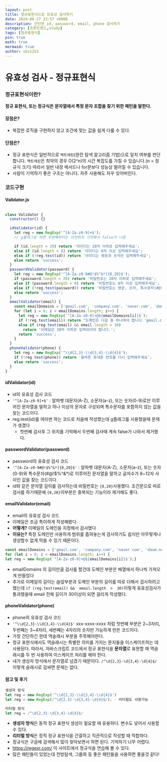 ```yaml
---
layout: post
title: 정규표현식으로 유효성 검사하기
date: 2024-06-27 23:57 +0900
description: 간단한 id, password, email, phone 검사하기
category: [프론트엔드,study]
tags: [정규표현식]
pin: true
math: true
mermaid: true
author: sbs1253
---
```


# 유효성 검사 - 정규표현식

### 정규표현식이란?

**정규 표현식, 또는 정규식은 문자열에서 특정 문자 조합을 찾기 위한 패턴을 말한다.**

#### 장점은?

- 복잡한 로직을 구현하지 않고 조건에 맞는 값을 쉽게 다룰 수 있다.

#### 단점은?

- 정규 표현식은 일반적으로 `백트래킹`(완전 탐색 알고리즘 기법)으로 일치 여부를 판단합니다. `백트래킹`은 최악의 경우 O(2^n)의 시간 복잡도를 가질 수 있습니다.(n = 정규식 크기) 따라서 일반 내장 메서드나 for문보다 성능상 떨어질 수 있습니다.
- 사람이 기억하기 좋은 구조는 아니다. 자주 사용해도 자꾸 잊어버린다.

### 코드구현

#### Validator.js

```js

class Validator {
  constructor() {}

  idValidator(id) {
    let reg = new RegExp('^[A-Za-z0-9]+$');
    // g플래그로 하면 두번째부터는 이전위치 기억해서 false가 나옴

    if (id.length > 20) return '아이디는 20자 이하로 입력해주세요';
    else if (id.length < 8) return '아이디는 8자 이상 입력해주세요';
    else if (!reg.test(id)) return '아이디는 영문과 숫자만 입력해주세요';
    else return 'success';
  }
  passwordValidator(password) {
    let reg = new RegExp('^[A-Za-z0-9#@!$%^&*]{8,20}$');
    if (password.length > 20) return '비밀번호는 20자 이하로 입력해주세요';
    else if (password.length < 8) return '비밀번호는 8자 이상 입력해주세요';
    else if (!reg.test(password)) return '비밀번호는 영문, 숫자, 특수문자(#@!$%^&*)만 입력해주세요';
    else return 'success';
  }
  emailValidator(email) {
    const emailDomains = ['gmail.com', 'company.com', 'naver.com', 'daum.net', 'kakao.com'];
    for (let i = 0; i < emailDomains.length; i++) {
      let reg = new RegExp(`^[A-Za-z0-9]+@${emailDomains[i]}$`);
      if (!reg.test(email)) return "도메인은 다음 중 하나여야 합니다.'gmail.com', 'company.com'";
      else if (reg.test(email) && email.length > 30)
        return '이메일은 30자 이하로 입력되어야 합니다.';
      return 'success';
    }
  }
  phoneValidator(phone) {
    let reg = new RegExp('^\\d{2,3}-\\d{3,4}-\\d{4}$');
    if (!reg.test(phone)) return '올바른 휴대폰 번호를 다시 입력해주세요';
    else return 'success';
  }
}

```

#### idValidator(id)

- id의 유효성 검사 코드
- `'^[A-Za-z0-9]+$'` : 알파벳 대문자(A-Z), 소문자(a-z), 또는 숫자(0-9)로만 이루어진 문자열을 말하고 하나 이상의 문자로 구성되며 특수문자를 포함하지 않는 값을 찾는 코드이다.
- reg.test(id)를 여러번 하는 코드로 처음에 작성했는데 g플래그를 사용했을때 문제가 생겼다
  - 첫번째 검사후 그 위치를 기억해서 두번째 검사때 계속 false가 나와서 제거했다.

#### passwordValidator(password)

- password의 유효성 검사 코드
- `'^[A-Za-z0-9#@!$%^&*]{8,20}$'` : 알파벳 대문자(A-Z), 소문자(a-z), 또는 숫자(0-9)와 특수문자(#@!$%^&*)로 이루어진 문자열을 말하고 글자수가 8~12자 사이인 값을 찾는  코드이다.
- id와 같은 문자열 길이를 검사하는데 비밀번호는 `{8,20}`사용했다. 조건문으로 따로 검사를 하기때문에 `{8,20}`이부분은 중복되는 기능이라 제거해도 좋다.

#### emailValidator(email)

- email의 유효성 검사 코드
- 이메일은 조금 특이하게 작성해봤다.
- **어떻게?** 이메일의 도메인을 지정해서 검사했다
- **이유는?** 특정 도메인만 사용하게 범위를 좁혀놓는게 검사하기도 쉽지만 아무렇게나 생성할수 없게 막을 수 있기 때문이다.

```js
const emailDomains = ['gmail.com', 'company.com', 'naver.com', 'daum.net', 'kakao.com'];
for (let i = 0; i < emailDomains.length; i++) {
let reg = new RegExp(`^[A-Za-z0-9]+@${emailDomains[i]}$`);}
```

- emailDomains 의 길이만큼 검사를 할건데 도메인 부분은 배열에서 하나씩 가져오게 만들었다
- 추가로 이메일의 길이는 @앞부분과 도메인 부분의 길이를 따로 더해서 검사하려고 했는데 `if (reg.test(email) &&  email.length  >  30)`이렇게 유효성검사가 통과했을때 email 전체 길이가 30이상이 되면 걸리게 작성했다.

#### phoneValidator(phone)

- phone의 유효성 검사 코드
- `'^\\d{2,3}-\\d{3,4}-\\d{4}$'` xxx-xxxx-xxxx 처럼 첫번째 부분은 2~3자리, 두번째는 3~4자리, 세번째는 4자리의 숫자만 가능하게 만든 코드이다.
- 가장 간단하긴 한데 역슬래시 부분을 주목해야한다.
- 정규 표현식에서도 역슬래시는 특별한 의미를 가지는 문자들을 이스케이프하는 데 사용된다. 따라서, 자바스크립트 코드에서 정규 표현식을 **문자열**로 표현할 때 역슬래시를 두 번 사용하여 이스케이프 처리를 해야 한다.
- 내가 생성자 방식에서 문자열로 넘겼기 때문이다. `/^\d{2,3}-\d{3,4}-\d{4}$/` 이렇게 슬래시로 감싸면 문제는 없다.

#### 참고 및 후기

```js
생성자 방식
let reg = new RegExp('^\\d{2,3}-\\d{3,4}-\\d{4}$')
let reg = new RegExp(/^\d{2,3}-\d{3,4}-\d{4}$/); - 리터럴도 사용가능

리터럴 방식
let reg = /^\d{2,3}-\d{3,4}-\d{4}$/
```

- **생성자 방식**은 동적 정규 표현식 생성이 필요할 때 유용하다.  변수도 넣어서 사용할 수 있다.
- **리터럴 방식**은 정적 정규 표현식을 간결하고 직관적으로 작성할 때 적합하다.
- 정규식은 구글에 검색해서 많이 찾아보면서 하면 된다. 기억하기 너무 어렵다.
- <https://regexr.com/> 이 사이트에서 정규식을 연습해 볼 수 있다.
- 많은 패턴들이 있었는데 전방탐색, 그룹화 등 좋은 패턴들을 사용하면 좋을것 같다!
